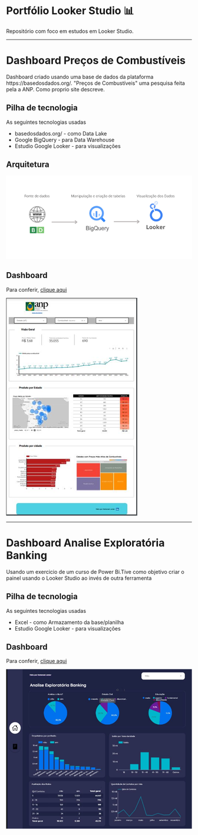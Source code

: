 <h1>Portfólio Looker Studio 📊</h1>
<p>Repositório com foco em estudos em Looker Studio.</p>

<hr>

<h1>Dashboard Preços de Combustíveis</h1>
<p>Dashboard criado usando uma base de dados da plataforma https://basedosdados.org/. "Preços de Combustíveis" uma pesquisa feita pela a ANP. Como proprio site descreve.</p>

<h2>Pilha de tecnologia</h2>
<p>As seguintes tecnologias usadas</p>
<ul>
  <li>basedosdados.org/ - como Data Lake</li>
  <li>Google BigQuery - para Data Warehouse</li>
  <li>Estudio Google Looker - para visualizações</li>
</ul>

<h2>Arquitetura</h2>
<p><img src="img/Looker.png"></p>

<h2>Dashboard</h2>
<p>Para conferir, <a href='https://lookerstudio.google.com/reporting/6d604d4b-d22e-4c9e-89e2-924d1f193277' target="_blank">clique aqui</a></p>
<p><img src="img/dashboard.JPG"></p>

<hr>

<h1>Dashboard Analise Exploratória Banking</h1>
<p>Usando um exercicio de um curso de Power Bi.Tive como objetivo criar o painel usando o Looker Studio ao invés de outra ferramenta</p>

<h2>Pilha de tecnologia</h2>
<p>As seguintes tecnologias usadas</p>
<ul>
  <li>Excel - como Armazamento da base/planilha</li>
  <li>Estudio Google Looker - para visualizações</li>
</ul>

<h2>Dashboard</h2>
<p>Para conferir, <a href='https://lookerstudio.google.com/s/p4VVJ6C6TjM' target="_blank">clique aqui</a></p>
<p><img src="img/analiseexplor.JPG"></p>
